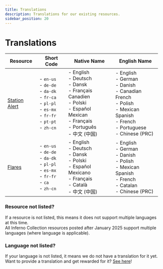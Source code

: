 ```yaml
---
title: Translations
description: Translations for our existing resources.
sidebar_position: 20
---
```


# Translations

| Resource                           | Short Code                                                                                                                | Native Name                                                                                                                                 | English Name                                                                                                                                     |
|------------------------------------|---------------------------------------------------------------------------------------------------------------------------|---------------------------------------------------------------------------------------------------------------------------------------------|--------------------------------------------------------------------------------------------------------------------------------------------------|
| [Station Alert](station-alert.mdx) | - `en-us`<br/>- `de-de`<br/>- `da-dk`<br/>- `fr-ca`<br/>- `pl-pl`<br/>- `es-mx`<br/>- `fr-fr`<br/>- `pt-pt`<br/>- `zh-cn` | - English<br/>- Deutsch<br/>- Dansk<br/>- Français Canadien<br/>- Polski<br/>- Español Mexican<br/>- Français<br/>- Português<br/>- 中文 (中国) | - English<br/>- German<br/>- Danish<br/>- Canadian French<br/>- Polish<br/>- Mexican Spanish<br/>- French<br/>- Portuguese<br/>- Chinese (PRC)   |
| [Flares](flares.mdx)               | - `en-us`<br/>- `de-de`<br/>- `da-dk`<br/>- `pl-pl`<br/>- `es-mx`<br/>- `fr-fr`<br/>- `ca`<br/>- `zh-cn`                  | - English<br/>- Deutsch<br/>- Dansk<br/>- Polski<br/>- Español Mexicano<br/>- Français<br/>- Català<br/>- 中文 (中国)                           | - English<br/>- German<br/>- Danish<br/>- Polish<br/>- Mexican Spanish<br/>- French<br/>- Catalan<br/>- Chinese (PRC)                            |

### Resource not listed?
If a resource is not listed, this means it does not support multiple languages at this time.  
All Inferno Collection resources posted after January 2025 support multiple languages (where language is applicable).

### Language not listed?
If your language is not listed, it means we do not have a translation for it yet.  
Want to provide a translation and get rewarded for it? [See here](../programs/translators.md)!
